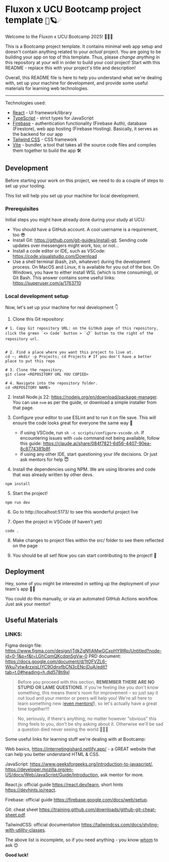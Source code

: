 # Fluxon x UCU Bootcamp project template `💫🪐☄️`

Welcome to the Fluxon x UCU Bootcamp 2025! 👋👋👋

This is a Bootcamp project template. It contains minimal web app setup and doesn't contain anything related to your _actual_ project. You are going to be building your app on top of this template. Thus, please _change anything_ in this repository at your will in order to build your cool project! Start with this README - replace this with your project's title and description!

Overall, this README file is here to help you understand what we're dealing with, set up your machine for development, and provide some useful materials for learning web technologies.

---

Technologies used:

- [React](https://react.dev/) - UI framework/library
- [TypeScript](https://www.typescriptlang.org/) - strict types for JavaScript
- [Firebase](https://firebase.google.com/docs) - authentication functionality (Firebase Auth), database (Firestore), web app hosting (Firebase Hosting). Basically, it serves as the backend for our app
- [Tailwind CSS](https://tailwindcss.com/) - CSS framework
- [Vite](https://vitejs.dev/) - bundler, a tool that takes all the source code files and compiles them together to build the app 🛠️

## Development

Before starting your work on this project, we need to do a couple of steps to set up your tooling.

This list will help you set up your machine for local development.

### Prerequisites

Initial steps you might have already done during your study at UCU:

- You should have a GitHub account. A cool username is a requirement, too 😎
- Install Git: https://github.com/git-guides/install-git. Sending code updates over messengers might work, too; or not...
- Install a code editor or IDE, such as VSCode: https://code.visualstudio.com/Download
- Use a shell terminal (bash, zsh, whatever) during the development process. On MacOS and Linux, it is available for you out of the box. On Windows, you have to either install WSL (which is time consuming), or Git Bash. This answer contains some useful links: https://superuser.com/a/1763710

### Local development setup

Now, let's set up your machine for real development 👇

1. Clone this Git repository:

```shell
# 1. Copy Git repository URL: on the GitHub page of this repository, click the green `<> Code` button > `📋` button to the right of the repository url.


# 2. Find a place where you want this project to live at.
cd ~; mkdir -p Projects; cd Projects # If you don't have a better place to put this repo

# 3. Clone the repository.
git clone <REPOSITORY URL YOU COPIED>

# 4. Navigate into the repository folder.
cd <REPOSITORY NAME>
```

2. Install Node.js 22: https://nodejs.org/en/download/package-manager. You can use `nvm` as per the guide, or download a simple installer from that page.

3. Configure your editor to use ESLint and to run it on file save. This will ensure the code looks great for everyone the same way 💅

   - if using VSCode, run `sh -c scripts/configure-vscode.sh`. If encountering issues with `code` command not being available, follow this guide: https://claude.ai/share/084f7821-6d56-4407-90ea-8c8774381b8f.
   - if using any other IDE, start questioning your life decisions. Or just ask mentors for help 😇

4. Install the dependencies using NPM. We are using libraries and code that was already written by other devs.

```shell
npm install
```

5. Start the project!

```shell
npm run dev
```

6. Go to http://localhost:5173/ to see this wonderful project live

7. Open the project in VSCode (if haven't yet)

```shell
code .
```

8. Make changes to project files within the src/ folder to see them reflected on the page

9. You should be all set! Now you can start contributing to the project! 🤘

## Deployment

Hey, some of you might be interested in setting up the deployment of your team's app 👀🚀

You could do this manually, or via an automated GitHub Actions workflow. Just ask your mentor!

## Useful Materials

### LINKS:

Figma design file: https://www.figma.com/design/jTdkZgNfiAMwGCxpHY9lRp/Untitled?node-id=0-1&p=f&t=LGhCqmQKcdqnSgVw-0
PRD document: https://docs.google.com/document/d/1tOFVZL6-Wku7vtw4rzxisLIYC9OdnxfbCN3cENcjDuA/edit?tab=t.0#heading=h.djd578ti9xl




> Before you proceed with this section, **REMEMBER THERE ARE NO STUPID OR LAME QUESTIONS**. If you're feeling like you don't know something, this means there's room for improvement – so just say it out loud and your mentor or peers will help you! We're all here to learn something new ([even mentors!](https://github.com/user-attachments/assets/c0c34e3a-8c5b-4bd8-9a8e-41c66bacece5)), so let's actually have a great time together!!!

> No, seriously, if there's anything, no matter however "obvious" this thing feels to you, don't be shy asking about it. Otherwise we'll be sad a question died never seeing the world 🥀🥀🥀

Some useful links for learning stuff we're dealing with at Bootcamp:

Web basics, https://internetingishard.netlify.app/ - a GREAT website that can help you better understand HTML & CSS.

JavaScript: https://www.geeksforgeeks.org/introduction-to-javascript/, https://developer.mozilla.org/en-US/docs/Web/JavaScript/Guide/Introduction, ask mentor for more.

React.js: official guide https://react.dev/learn, short hints https://devhints.io/react.

Firebase: official guide https://firebase.google.com/docs/web/setup.

Git: cheat sheet https://training.github.com/downloads/github-git-cheat-sheet.pdf.

TailwindCSS: official documentation https://tailwindcss.com/docs/styling-with-utility-classes.

The above list is incomplete, so if you need anything - you know [whom](https://github.com/FluxonApps/ucu-summer-school-project-template/assets/86969397/f93ff07b-f70e-476d-9ed5-14f25d474a53) to ask 😊

**Good luck!**

